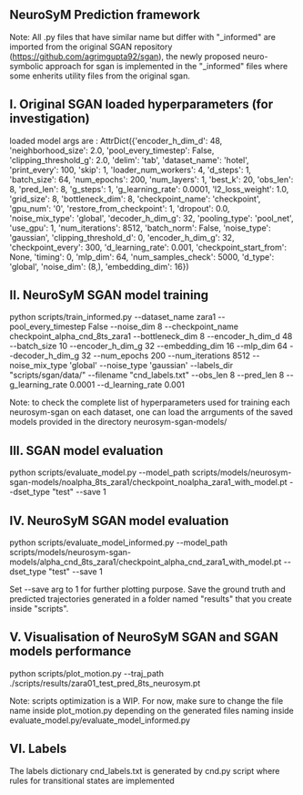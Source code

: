 ## NeuroSyM Prediction framework 


Note: 
All .py files that have similar name but differ with "_informed" are imported from the original SGAN repository (https://github.com/agrimgupta92/sgan), the newly proposed neuro-symbolic approach for sgan is implemented in the "_informed" files where some enherits utility files from the original sgan. 



## I. Original SGAN loaded hyperparameters (for investigation)

loaded model args are : AttrDict({'encoder_h_dim_d': 48, 'neighborhood_size': 2.0, 'pool_every_timestep': False, 'clipping_threshold_g': 2.0, 'delim': 'tab', 'dataset_name': 'hotel', 'print_every': 100, 'skip': 1, 'loader_num_workers': 4, 'd_steps': 1, 'batch_size': 64, 'num_epochs': 200, 'num_layers': 1, 'best_k': 20, 'obs_len': 8, 'pred_len': 8, 'g_steps': 1, 'g_learning_rate': 0.0001, 'l2_loss_weight': 1.0, 'grid_size': 8, 'bottleneck_dim': 8, 'checkpoint_name': 'checkpoint', 'gpu_num': '0', 'restore_from_checkpoint': 1, 'dropout': 0.0, 'noise_mix_type': 'global', 'decoder_h_dim_g': 32, 'pooling_type': 'pool_net', 'use_gpu': 1, 'num_iterations': 8512, 'batch_norm': False, 'noise_type': 'gaussian', 'clipping_threshold_d': 0, 'encoder_h_dim_g': 32, 'checkpoint_every': 300, 'd_learning_rate': 0.001, 'checkpoint_start_from': None, 'timing': 0, 'mlp_dim': 64, 'num_samples_check': 5000, 'd_type': 'global', 'noise_dim': (8,), 'embedding_dim': 16})


## II. NeuroSyM SGAN model training 

python scripts/train_informed.py --dataset_name zara1 --pool_every_timestep False --noise_dim 8 --checkpoint_name checkpoint_alpha_cnd_8ts_zara1 --bottleneck_dim 8 --encoder_h_dim_d 48 --batch_size 10 --encoder_h_dim_g 32 --embedding_dim 16 --mlp_dim 64 --decoder_h_dim_g 32 --num_epochs 200 --num_iterations 8512 --noise_mix_type 'global' --noise_type 'gaussian' --labels_dir "scripts/sgan/data/" --filename "cnd_labels.txt" --obs_len 8 --pred_len 8 --g_learning_rate 0.0001 --d_learning_rate 0.001

Note: to check the complete list of hyperparameters used for training each neurosym-sgan on each dataset, one can load the arrguments of the saved models provided in the directory neurosym-sgan-models/



## III. SGAN model evaluation

python scripts/evaluate_model.py --model_path scripts/models/neurosym-sgan-models/noalpha_8ts_zara1/checkpoint_noalpha_zara1_with_model.pt --dset_type "test" --save 1


## IV. NeuroSyM SGAN model evaluation

python scripts/evaluate_model_informed.py --model_path scripts/models/neurosym-sgan-models/alpha_cnd_8ts_zara1/checkpoint_alpha_cnd_zara1_with_model.pt --dset_type "test" --save 1

Set --save arg to 1 for further plotting purpose. Save the ground truth and predicted trajectories generated in a folder named "results" that you create inside "scripts".

## V. Visualisation of NeuroSyM SGAN and SGAN models performance

python scripts/plot_motion.py  --traj_path ./scripts/results/zara01_test_pred_8ts_neurosym.pt 

Note: scripts optimization is a WIP. For now, make sure to change the file name inside plot_motion.py depending on the generated files naming inside evaluate_model.py/evaluate_model_informed.py

## VI. Labels

The labels dictionary cnd_labels.txt is generated by cnd.py script where rules for transitional states are implemented
